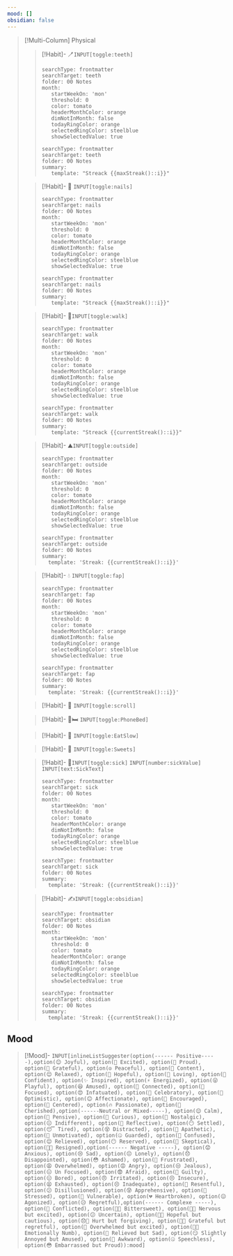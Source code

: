 ```yaml
---
mood: []
obsidian: false
---
```

>[!Multi-Column] Physical
>>[!Habit]- 🪥`INPUT[toggle:teeth]`
>>```tracker
>>searchType: frontmatter
>>searchTarget: teeth
>>folder: 00 Notes
>>month:
>>    startWeekOn: 'mon'
>>    threshold: 0
>>    color: tomato
>>    headerMonthColor: orange
>>    dimNotInMonth: false
>>    todayRingColor: orange
>>    selectedRingColor: steelblue
>>    showSelectedValue: true
>>```
>>```tracker
>>searchType: frontmatter
>>searchTarget: teeth
>>folder: 00 Notes
>>summary:
>>    template: "Streack {{maxStreak()::i}}"
>>
>>```
>
>
>>[!Habit]- 💅 `INPUT[toggle:nails]`
>>```tracker
>>searchType: frontmatter
>>searchTarget: nails
>>folder: 00 Notes
>>month:
>>    startWeekOn: 'mon'
>>    threshold: 0
>>    color: tomato
>>    headerMonthColor: orange
>>    dimNotInMonth: false
>>    todayRingColor: orange
>>    selectedRingColor: steelblue
>>    showSelectedValue: true
>>```
>>```tracker
>>searchType: frontmatter
>>searchTarget: nails
>>folder: 00 Notes
>>summary:
>>    template: "Streack {{maxStreak()::i}}"
>>
>>```
>
>>[!Habit]- 🚶`INPUT[toggle:walk]`
>>```tracker
>>searchType: frontmatter
>>searchTarget: walk
>>folder: 00 Notes
>>month:
>>    startWeekOn: 'mon'
>>    threshold: 0
>>    color: tomato
>>    headerMonthColor: orange
>>    dimNotInMonth: false
>>    todayRingColor: orange
>>    selectedRingColor: steelblue
>>    showSelectedValue: true
>>```
>>```tracker
>>searchType: frontmatter
>>searchTarget: walk
>>folder: 00 Notes
>>summary:
>>    template: "Streack {{currentStreak()::i}}"
>>
>>```
>
>>[!Habit]- ⛰️`INPUT[toggle:outside]`
>>```tracker
>>searchType: frontmatter
>>searchTarget: outside
>>folder: 00 Notes
>>month:
>>    startWeekOn: 'mon'
>>    threshold: 0
>>    color: tomato
>>    headerMonthColor: orange
>>    dimNotInMonth: false
>>    todayRingColor: orange
>>    selectedRingColor: steelblue
>>    showSelectedValue: true
>>```
>>```tracker
>>searchType: frontmatter
>>searchTarget: outside
>>folder: 00 Notes
>>summary:
>>   template: 'Streak: {{currentStreak()::i}}'
>>
>>```
>
>>[!Habit]- 💧 `INPUT[toggle:fap]`
>>```tracker
>>searchType: frontmatter
>>searchTarget: fap
>>folder: 00 Notes
>>month:
>>    startWeekOn: 'mon'
>>    threshold: 0
>>    color: tomato
>>    headerMonthColor: orange
>>    dimNotInMonth: false
>>    todayRingColor: orange
>>    selectedRingColor: steelblue
>>    showSelectedValue: true
>>```
>>```tracker
>>searchType: frontmatter
>>searchTarget: fap
>>folder: 00 Notes
>>summary:
>>   template: 'Streak: {{currentStreak()::i}}'
>>
>>```
>
>>[!Habit]- 📱 `INPUT[toggle:scroll]`
>
>>[!Habit]- 📱🛏️ `INPUT[toggle:PhoneBed]`
>
>>[!Habit]- 🦷 `INPUT[toggle:EatSlow]`
>
>>[!Habit]- 🍬 `INPUT[toggle:Sweets]`
>
>>[!Habit]- 🤒`INPUT[toggle:sick]` `INPUT[number:sickValue]` `INPUT[text:SickText]`
>>```tracker
>>searchType: frontmatter
>>searchTarget: sick
>>folder: 00 Notes
>>month:
>>    startWeekOn: 'mon'
>>    threshold: 0
>>    color: tomato
>>    headerMonthColor: orange
>>    dimNotInMonth: false
>>    todayRingColor: orange
>>    selectedRingColor: steelblue
>>    showSelectedValue: true
>>```
>>```tracker
>>searchType: frontmatter
>>searchTarget: sick
>>folder: 00 Notes
>>summary:
>>   template: 'Streak: {{currentStreak()::i}}'
>>
>>```
>
>>[!Habit]- ✍️`INPUT[toggle:obsidian]`
>>```tracker
>>searchType: frontmatter
>>searchTarget: obsidian
>>folder: 00 Notes
>>month:
>>    startWeekOn: 'mon'
>>    threshold: 0
>>    color: tomato
>>    headerMonthColor: orange
>>    dimNotInMonth: false
>>    todayRingColor: orange
>>    selectedRingColor: steelblue
>>    showSelectedValue: true
>>```
>>```tracker
>>searchType: frontmatter
>>searchTarget: obsidian
>>folder: 00 Notes
>>summary:
>>   template: 'Streak: {{currentStreak()::i}}'
>>
>>```

## Mood
>[!Mood]- `INPUT[inlineListSuggester(option(------ Positive-----),option(😊 Joyful), option(🤩 Excited), option(🥇 Proud), option(🙏 Grateful), option(☮️ Peaceful), option(🙂 Content), option(😌 Relaxed), option(🌈 Hopeful), option(💖 Loving), option(💪 Confident), option(✨ Inspired), option(⚡ Energized), option(😜 Playful), option(😆 Amused), option(🤝 Connected), option(🔎 Focused), option(😍 Infatuated), option(🥳 Celebratory), option(🌻 Optimistic), option(😊 Affectionate), option(👏 Encouraged), option(🧘 Centered), option(🔥 Passionate), option(🥰 Cherished),option(------Neutral or Mixed-----), option(😌 Calm), option(🤔 Pensive), option(🧐 Curious), option(🌅 Nostalgic), option(😐 Indifferent), option(📝 Reflective), option(😶 Settled), option(😴 Tired), option(😵 Distracted), option(🤷 Apathetic), option(🥱 Unmotivated), option(🤐 Guarded), option(🧩 Confused), option(😌 Relieved), option(😶 Reserved), option(🥸 Skeptical), option(😮‍💨 Resigned),option(------ Negative -----), option(😟 Anxious), option(😢 Sad), option(😔 Lonely), option(😞 Disappointed), option(😳 Ashamed), option(😤 Frustrated), option(😩 Overwhelmed), option(😡 Angry), option(😒 Jealous), option(😑 Un Focused), option(😨 Afraid), option(😬 Guilty), option(😑 Bored), option(😠 Irritated), option(😣 Insecure), option(😫 Exhausted), option(😣 Inadequate), option(😤 Resentful), option(😕 Disillusioned), option(😰 Apprehensive), option(🥵 Stressed), option(🥺 Vulnerable), option(💔 Heartbroken), option(😖 Agonized), option(😥 Regretful),option(------ Complexe -----), option(🤯 Conflicted), option(🍬😢 Bittersweet), option(😬🤩 Nervous but excited), option(😕 Uncertain), option(🤞😟 Hopeful but cautious), option(😞💖 Hurt but forgiving), option(🙏😔 Grateful but regretful), option(🤯 Overwhelmed but excited), option(😶‍🌫️ Emotionally Numb), option(🥹 Relieved but Sad), option(😏 Slightly Annoyed but Amused), option(🫠 Awkward), option(🤐 Speechless), option(😳 Embarrassed but Proud)):mood]`
>

